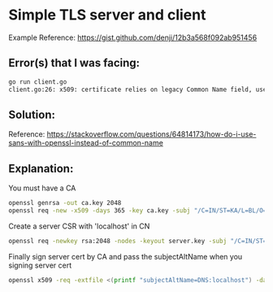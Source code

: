 # Simple TLS server and client

Example Reference: https://gist.github.com/denji/12b3a568f092ab951456


## Error(s) that I was facing:
```bash
go run client.go
client.go:26: x509: certificate relies on legacy Common Name field, use SANs instead
```

## Solution:
Reference: https://stackoverflow.com/questions/64814173/how-do-i-use-sans-with-openssl-instead-of-common-name

## Explanation:
You must have a CA
```bash
openssl genrsa -out ca.key 2048
openssl req -new -x509 -days 365 -key ca.key -subj "/C=IN/ST=KA/L=BL/O=MyOrg, Inc./CN=MyOrg Root CA" -out ca.crt
```
Create a server CSR with 'localhost' in CN
```bash
openssl req -newkey rsa:2048 -nodes -keyout server.key -subj "/C=IN/ST=KA/L=BL/O=MyOrg, Inc./CN=localhost" -out server.csr
```
Finally sign server cert by CA and pass the subjectAltName when you signing server cert
```bash
openssl x509 -req -extfile <(printf "subjectAltName=DNS:localhost") -days 365 -in server.csr -CA ca.crt -CAkey ca.key -CAcreateserial -out server.crt
```
